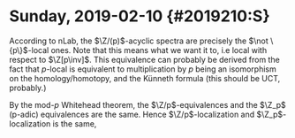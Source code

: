 Sunday, 2019-02-10 {#2019210:S}
==================

According to nLab, the $\Z/(p)$-acyclic spectra are precisely the
$\not \{p\}$-local ones. Note that this means what we want it to, i.e
local with respect to $\Z[p\inv]$. This equivalence can probably be
derived from the fact that $p$-local is equivalent to multiplication by
$p$ being an isomorphism on the homology/homotopy, and the Künneth
formula (this should be UCT, probably.)

By the mod-$p$ Whitehead theorem, the $\Z/p$-equivalences and the $\Z_p$
(p-adic) equivalences are the same. Hence $\Z/p$-localization and
$\Z_p$-localization is the same,

